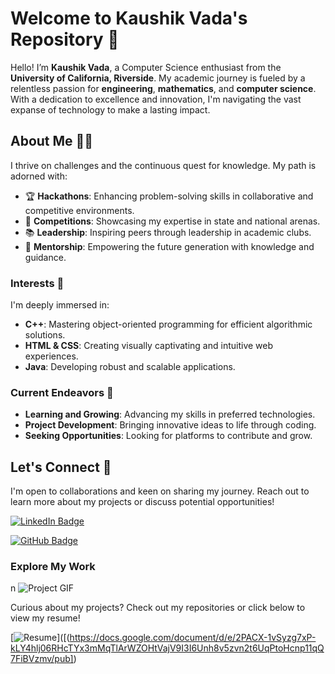 # Welcome to Kaushik Vada's Repository 🌌


Hello! I’m **Kaushik Vada**, a Computer Science enthusiast from the **University of California, Riverside**. My academic journey is fueled by a relentless passion for **engineering**, **mathematics**, and **computer science**. With a dedication to excellence and innovation, I'm navigating the vast expanse of technology to make a lasting impact.

## About Me 👨‍💻

I thrive on challenges and the continuous quest for knowledge. My path is adorned with:

- 🏆 **Hackathons**: Enhancing problem-solving skills in collaborative and competitive environments.
- 🥇 **Competitions**: Showcasing my expertise in state and national arenas.
- 📚 **Leadership**: Inspiring peers through leadership in academic clubs.
- 🌱 **Mentorship**: Empowering the future generation with knowledge and guidance.

### Interests 🌟

I'm deeply immersed in:

- **C++**: Mastering object-oriented programming for efficient algorithmic solutions.
- **HTML & CSS**: Creating visually captivating and intuitive web experiences.
- **Java**: Developing robust and scalable applications.

### Current Endeavors 🚀

- **Learning and Growing**: Advancing my skills in preferred technologies.
- **Project Development**: Bringing innovative ideas to life through coding.
- **Seeking Opportunities**: Looking for platforms to contribute and grow.

## Let's Connect 📩

I'm open to collaborations and keen on sharing my journey. Reach out to learn more about my projects or discuss potential opportunities!

[![LinkedIn Badge](https://img.shields.io/badge/-LinkedIn-blue?style=flat-square&logo=LinkedIn&logoColor=white&link=YOUR_LINKEDIN_PROFILE)](https://www.linkedin.com/in/kaushikv198/)

[![GitHub Badge](https://img.shields.io/github/followers/yourusername?label=follow&style=social)](https://github.com/kaushikvada3/)

### Explore My Work
n
![Project GIF](https://github.com/kaushikvada3/Projects)

Curious about my projects? Check out my repositories or click below to view my resume!

[![Resume](https://img.shields.io/badge/View_Resume-URL_to_Resume-green?style=flat)]([(https://docs.google.com/document/d/e/2PACX-1vSyzg7xP-kLY4hlj06RHcTYx3mMqTlArWZOHtVajV9I3I6Unh8v5zvn2t6UqPtoHcnp11qQ7FiBVzmv/pub])
